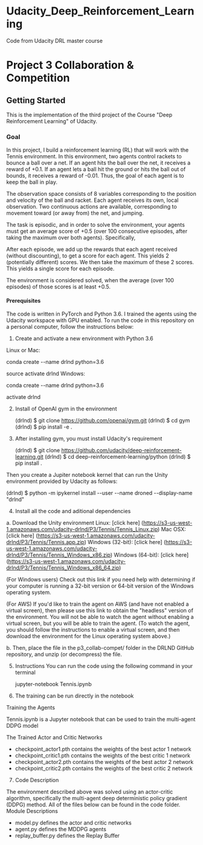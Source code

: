 # Udacity_Deep_Reinforcement_Learning
Code from Udacity DRL master course
# Project 3 Collaboration & Competition

## Getting Started

This is the implementation of the third project of the Course "Deep Reinforcement Learning" of Udacity. 

### Goal
In this project, I build a reinforcement learning (RL) that will work with the Tennis environment. 
In this environment, two agents control rackets to bounce a ball over a net. If an agent hits the ball over the net, it receives a reward of +0.1. If an agent lets a ball hit the ground or hits the ball out of bounds, it receives a reward of -0.01. Thus, the goal of each agent is to keep the ball in play.

The observation space consists of 8 variables corresponding to the position and velocity of the ball and racket. Each agent receives its own, local observation. Two continuous actions are available, corresponding to movement toward (or away from) the net, and jumping.

The task is episodic, and in order to solve the environment, your agents must get an average score of +0.5 (over 100 consecutive episodes, after taking the maximum over both agents). Specifically,

After each episode, we add up the rewards that each agent received (without discounting), to get a score for each agent. This yields 2 (potentially different) scores. We then take the maximum of these 2 scores.
This yields a single score for each episode.

The environment is considered solved, when the average (over 100 episodes) of those scores is at least +0.5.
 
#### Prerequisites

The code is written in PyTorch and Python 3.6. I trained the agents using the Udacity workspace with GPU enabled. To run the code in this repository on a personal computer, follow the instructions below:


1. Create and activate a new environment with Python 3.6

Linux or Mac:

conda create --name drlnd python=3.6

source activate drlnd
Windows:

conda create --name drlnd python=3.6

activate drlnd

2. Install of OpenAI gym in the environment


    (drlnd) $ git clone https://github.com/openai/gym.git
    (drlnd) $ cd gym
    (drlnd) $ pip install -e .


3. After installing gym, you must install Udacity's requirement



    (drlnd) $ git clone https://github.com/udacity/deep-reinforcement-learning.git
    (drlnd) $ cd deep-reinforcement-learning/python
    (drlnd) $ pip install .

Then you create a Jupiter notebook kernel that can run the Unity environment provided by Udacity as follows:

(drlnd) $ python -m ipykernel install --user --name droned --display-name "drlnd"

4. Install all the code and aditional dependencies


a. Download the Unity environment 
    Linux: [click here] (https://s3-us-west-1.amazonaws.com/udacity-drlnd/P3/Tennis/Tennis_Linux.zip)
    Mac OSX: [click here] (https://s3-us-west-1.amazonaws.com/udacity-drlnd/P3/Tennis/Tennis.app.zip)
    Windows (32-bit): [click here] (https://s3-us-west-1.amazonaws.com/udacity-drlnd/P3/Tennis/Tennis_Windows_x86.zip)
    Windows (64-bit): [click here] (https://s3-us-west-1.amazonaws.com/udacity-drlnd/P3/Tennis/Tennis_Windows_x86_64.zip)



(For Windows users) Check out this link if you need help with determining if your computer is running a 32-bit version or 64-bit version of the Windows operating system.

(For AWS) If you'd like to train the agent on AWS (and have not enabled a virtual screen), then please use this link to obtain the "headless" version of the environment. You will not be able to watch the agent without enabling a virtual screen, but you will be able to train the agent. (To watch the agent, you should follow the instructions to enable a virtual screen, and then download the environment for the Linux operating system above.)

b. Then, place the file in the p3_collab-compet/ folder in the DRLND GitHub repository, and unzip (or decompress) the file.


5. Instructions
	You can run the code using the following command in your terminal 
	
	jupyter-notebook Tennis.ipynb

6. The training can be run directly in the notebook

Training the Agents

Tennis.ipynb is a Jupyter notebook that can be used to train the multi-agent DDPG model

The Trained Actor and Critic Networks

- checkpoint_actor1.pth contains the weights of the best actor 1 network 
- checkpoint_critic1.pth contains the weights of the best critic 1 network 
- checkpoint_actor2.pth contains the weights of the best actor 2 network 
- checkpoint_critic2.pth contains the weights of the best critic 2 network 

7. Code Description

The environment described above was solved using an actor-critic algorithm, specifically the multi-agent deep deterministic policy gradient (DDPG) method. All of the files below can be found in the code folder.
Module Descriptions

- model.py defines the actor and critic networks
- agent.py defines the MDDPG agents
- replay_buffer.py defines the Replay Buffer 




 